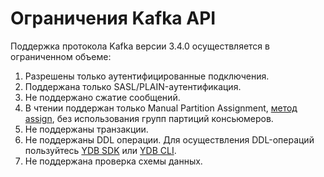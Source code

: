 # Ограничения Kafka API

Поддержка протокола Kafka версии 3.4.0 осуществляется в ограниченном объеме:

1. Разрешены только аутентифицированные подключения.
2. Поддержана только SASL/PLAIN-аутентификация.
3. Не поддержано сжатие сообщений.
4. В чтении поддержан только Manual Partition Assignment, [метод assign](https://kafka.apache.org/35/javadoc/org/apache/kafka/clients/consumer/KafkaConsumer.html#assign(java.util.Collection)), без использования групп партиций консьюмеров.
5. Не поддержаны транзакции.
6. Не поддержаны DDL операции. Для осуществления DDL-операций пользуйтесь [YDB SDK](../ydb-sdk/index.md) или [YDB CLI](../ydb-cli/index.md).
7. Не поддержана проверка схемы данных.